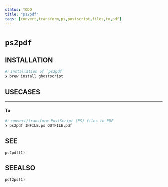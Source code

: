 ```yaml
---
status: TODO
title: "ps2pdf"
tags: [convert,transform,ps,postscript,files,to,pdf]
---
```


# `ps2pdf`

## INSTALLATION


```bash
#ℹ︎ installation of `ps2pdf`
❯ brew install ghostscript
```


## USECASES

----
#### To


```bash
#ℹ︎ convert/transform PostScript (PS) files to PDF
❯ ps2pdf INFILE.ps OUTFILE.pdf
```



## SEE

    ps2pdf(1)

## SEEALSO

    pdf2ps(1)

